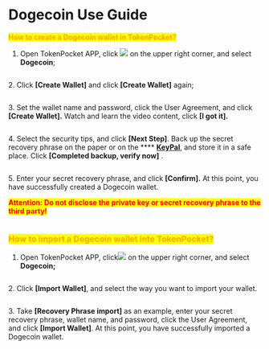 # Dogecoin Use Guide

<mark style="color:orange;">**How to create a Dogecoin wallet in TokenPocket?**</mark>

1. Open TokenPocket APP, click ![](<../../.gitbook/assets/image (46).png>) on the upper right corner, and select **Dogecoin**;

<figure><img src="../../.gitbook/assets/image (7).png" alt=""><figcaption></figcaption></figure>

2\. Click **\[Create Wallet]**  and click **\[Create Wallet]** again;

<figure><img src="../../.gitbook/assets/image (47).png" alt=""><figcaption></figcaption></figure>

3\. Set the wallet name and password, click the User Agreement, and click **\[Create Wallet].** Watch and learn the video content, click **\[I got it].**

<figure><img src="../../.gitbook/assets/image (1).png" alt=""><figcaption></figcaption></figure>

4\.  Select the security tips, and click **\[Next Step]**. Back up the secret recovery phrase on the paper or on the **** [**KeyPal**](https://www.keypal.pro/en/), and store it in a safe place. Click **\[Completed backup, verify now]** .

<figure><img src="../../.gitbook/assets/image (55).png" alt=""><figcaption></figcaption></figure>

5\. Enter your secret recovery phrase, and click **\[Confirm].** At this point, you have successfully created a Dogecoin wallet.

<mark style="color:red;">**Attention: Do not disclose the private key or secret recovery phrase to the third party!**</mark>

<figure><img src="../../.gitbook/assets/image (8).png" alt=""><figcaption></figcaption></figure>

### <mark style="color:orange;">**How to import a Dogecoin wallet into TokenPocket?**</mark> <a href="#how-to-import-an-etc-wallet-into-tokenpocket" id="how-to-import-an-etc-wallet-into-tokenpocket"></a>

1. Open TokenPocket APP, click![](<../../.gitbook/assets/image (56).png>) on the upper right corner, and select **Dogecoin;**

<figure><img src="../../.gitbook/assets/image (26).png" alt=""><figcaption></figcaption></figure>

2\. Click **\[Import Wallet]**, and select the way you want to import your wallet.

<figure><img src="../../.gitbook/assets/image (42).png" alt=""><figcaption></figcaption></figure>

3\. Take **\[Recovery Phrase import]** as an example, enter your secret recovery phrase, wallet name,  and password, click the User Agreement, and click **\[Import Wallet]**. At this point, you have successfully imported a Dogecoin wallet.​​

<figure><img src="../../.gitbook/assets/image.png" alt=""><figcaption></figcaption></figure>
